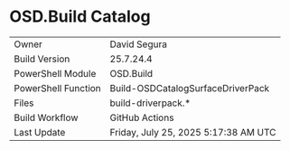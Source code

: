 ﻿# OSD.Build Catalog

| | |
|-|-|
| Owner | David Segura |
| Build Version | 25.7.24.4 |
| PowerShell Module | OSD.Build |
| PowerShell Function | Build-OSDCatalogSurfaceDriverPack |
| Files | build-driverpack.* |
| Build Workflow | GitHub Actions |
| Last Update | Friday, July 25, 2025 5:17:38 AM UTC |
